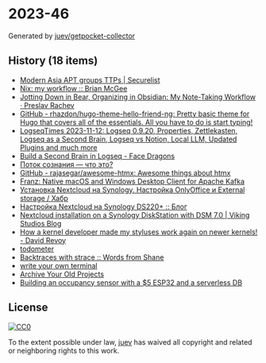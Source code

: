 # 2023-46

Generated by [juev/getpocket-collector](https://github.com/juev/getpocket-collector)

## History (18 items)

- [Modern Asia APT groups TTPs | Securelist](https://securelist.com/modern-asia-apt-groups-ttp/111009/)
- [Nix: my workflow :: Brian McGee](https://bmcgee.ie/posts/2023/11/nix-my-workflow/)
- [Jotting Down in Bear, Organizing in Obsidian: My Note-Taking Workflow · Preslav Rachev](https://preslav.me/2023/11/11/jotting-bear-organizing-obsidian-note-taking-workflow/)
- [GitHub - rhazdon/hugo-theme-hello-friend-ng: Pretty basic theme for Hugo that covers all of the essentials. All you have to do is start typing!](https://github.com/rhazdon/hugo-theme-hello-friend-ng)
- [LogseqTimes 2023-11-12: Logseq 0.9.20, Properties, Zettlekasten, Logseq as a Second Brain, Logseq vs Notion, Local LLM, Updated Plugins and much more](https://www.logseqtimes.com/logseqtimes-2023-11-12/)
- [Build a Second Brain in Logseq - Face Dragons](https://facedragons.com/foss/second-brain-in-logseq/)
- [Поток сознания — что это?](https://theoryandpractice.ru/posts/20880-chto-takoe-potok-soznaniya)
- [GitHub - rajasegar/awesome-htmx: Awesome things about htmx](https://github.com/rajasegar/awesome-htmx)
- [Franz: Native macOS and Windows Desktop Client for Apache Kafka](https://franz.defn.io)
- [Установка Nextcloud на Synology. Настройка OnlyOffice и External storage / Хабр](https://habr.com/ru/articles/666230/)
- [Настройка Nextcloud на Synology DS220+ :: Блог](https://blog.exo.icu/posts/own-cloud/)
- [Nextcloud installation on a Synology DiskStation with DSM 7.0 | Viking Studios Blog](https://blog.viking-studios.net/en/nextcloud-installation-on-a-synology-diskstation-with-dsm-7-0/)
- [How a kernel developer made my styluses work again on newer kernels! - David Revoy](https://www.davidrevoy.com/article1002/how-a-kernel-developer-made-my-styluses-work-again)
- [todometer](https://cassidoo.github.io/todometer/)
- [Backtraces with strace :: Words from Shane](https://shane.ai/posts/backtraces-with-strace/)
- [write your own terminal](https://flak.tedunangst.com/post/write-your-own-terminal)
- [Archive Your Old Projects](https://arne.me/articles/archive-your-old-projects)
- [Building an occupancy sensor with a $5 ESP32 and a serverless DB](https://matthew.science/posts/occupancy/)

## License

[![CC0](https://mirrors.creativecommons.org/presskit/buttons/88x31/svg/cc-zero.svg)](https://creativecommons.org/publicdomain/zero/1.0/)

To the extent possible under law, [juev](https://github.com/juev) has waived all copyright and related or neighboring rights to this work.
